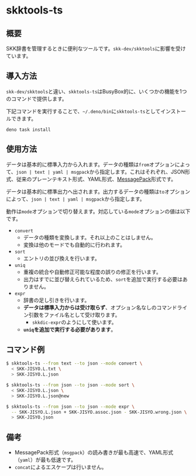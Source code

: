 # skktools-ts

## 概要

SKK辞書を管理するときに便利なツールです。`skk-dev/skktools`に影響を受けています。

## 導入方法

`skk-dev/skktools`と違い、`skktools-ts`はBusyBox的に、いくつかの機能を1つのコマンドで提供します。

下記コマンドを実行することで、`~/.deno/bin`に`skktools-ts`としてインストールできます。

```
deno task install
```

## 使用方法

データは基本的に標準入力から入れます。データの種類は`from`オプションによって、`json | text | yaml | msgpack`から指定します。これはそれぞれ、JSON形式、従来のプレーンテキスト形式、YAML形式、[MessagePack](https://msgpack.org/)形式です。

データは基本的に標準出力へ出されます。出力するデータの種類は`to`オプションによって、`json | text | yaml | msgpack`から指定します。

動作は`mode`オプションで切り替えます。対応している`mode`オプションの値は以下です。

- `convert`
  - データの種類を変換します。それ以上のことはしません。
  - 変換は他のモードでも自動的に行われます。
- `sort`
  - エントリの並び換えを行います。
- `uniq`
  - 重複の統合や自動修正可能な程度の誤りの修正を行います。
  - 出力はすでに並び替えられているため、`sort`を追加で実行する必要はありません。
- `expr`
  - 辞書の足し引きを行います。
  - **データは標準入力からは受け取らず**、オプション名なしのコマンドライン引数をファイル名として受け取ります。
    - `skkdic-expr`のようにして使います。
  - **`uniq`を追加で実行する必要があります**。

## コマンド例

```sh
$ skktools-ts --from text --to json --mode convert \
  < SKK-JISYO.L.txt \
  > SKK-JISYO.L.json

$ skktools-ts --from json --to json --mode sort \
  < SKK-JISYO.L.json \
  > SKK-JISYO.L.json@new

$ skktools-ts --from json --to json --mode expr \
  -- SKK-JISYO.L.json + SKK-JISYO.assoc.json - SKK-JISYO.wrong.json \
  > SKK-JISYO.json
```

## 備考

- MessagePack形式（`msgpack`）の読み書きが最も高速で、YAML形式（`yaml`）が最も低速です。
- `concat`によるエスケープは行いません。
